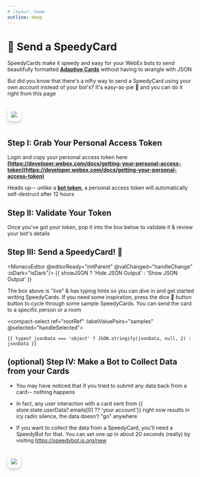 ```yaml
---
# layout: home
outline: deep
---
```


# 🌟 Send a SpeedyCard

<div v-show="loadIt">

SpeedyCards make it speedy and easy for your WebEx bots to send beautifully formatted **[Adaptive Cards](https://developer.webex.com/docs/buttons-and-cards)** without having to wrangle with JSON

But did you know that there's a nifty way to send a SpeedyCard using your own account instead of your bot's? It's easy-as-pie 🥧 and you can do it right from this page

<img
    src="https://raw.githubusercontent.com/valgaze/speedybot-utils/main/assets/various/speedycard.gif?raw=true"
    :style="{ filter: !isDark ? 'invert(1)' : 'none' }"
    style="
      margin: 1rem 0px;
      display: inline-block;
      max-width: 100%;
      height: auto;
      border-radius: 10px;
      box-shadow: 0 4px 8px rgba(0, 0, 0, 0.2);
      padding: 10px;
    "
  />

## Step I: Grab Your Personal Access Token

Login and copy your personal access token here: **[https://developer.webex.com/docs/getting-your-personal-access-token](https://developer.webex.com/docs/getting-your-personal-access-token)**

Heads up-- unlike a **[bot token](https://developer.webex.com/my-apps/new/bot)**, a personal access token will automatically self-destruct after 12 hours

## Step II: Validate Your Token

Once you've got your token, pop it into the box below to validate it & review your bot's details

<TokenInput :showInfo="true" :autofocus="false"/>

## Step III: Send a SpeedyCard! 🚀

<el-tabs v-model="activeName" :class="{'is-dark': isDark}">
<el-tab-pane label="SpeedyCard editor" name="editor">

<MonacoEditor @editorReady="initParent" @valChanged="handleChange" :isDark="isDark"/>
<el-checkbox v-model="showJSON">{{ showJSON ? 'Hide JSON Output' : 'Show JSON Output' }}</el-checkbox>

The box above is "live" & has typing hints so you can dive in and get started writing SpeedyCards. If you need some inspiration, press the dice 🎲 button button to cycle through some sample SpeedyCards. You can send the card to a specific person or a room

<compact-select
ref="rootRef"
:labelValuePairs="samples"
@selected="handleSelected"></compact-select>

</el-tab-pane>
<el-tab-pane label="JSON (output)" name="json" v-if="showJSON">

```json-vue
{{ typeof jsonData === 'object' ? JSON.stringify(jsonData, null, 2) : jsonData }}
```

</el-tab-pane>
<el-tab-pane label="Preview" name="preview">
<el-card class="box-card">
  <AdaptiveCardRender :jsonData="jsonData"/>
</el-card>
</el-tab-pane>
<el-tab-pane label="Send Msg" name="sendmessage">
<SendMsg :msg="jsonData"></SendMsg>
</el-tab-pane>
</el-tabs>

## (optional) Step IV: Make a Bot to Collect Data from your Cards

<el-alert
    title="⛔️ Nobody is listening"
    type="error"
  />

- You may have noticed that if you tried to submit any data back from a card-- nothing happens

- In fact, any user interaction with a card sent from {{ store.state.userData?.emails[0] ?? 'your account'}} right now results in icy radio silence, the data doesn't "go" anywhere

- If you want to collect the data from a SpeedyCard, you'll need a SpeedyBot for that. You can set one up in about 20 seconds (really) by visiting <a href="https://speedybot.js.org/new" target="_blank">https://speedybot.js.org/new</a>

<img
    src="./assets/card_nosubmit.gif"
    :style="{ filter: isDark ? 'invert(1)' : 'none' }"
    style="
      margin: 1rem 0px;
      display: inline-block;
      max-width: 100%;
      height: auto;
      border-radius: 10px;
      box-shadow: 0 4px 8px rgba(0, 0, 0, 0.2);
      padding: 10px;
    "
  />

</div>

<script setup>
import { SpeedyBot } from './../src/index.ts'
import { defineAsyncComponent, ref, watch, onMounted} from 'vue';
import { inBrowser } from 'vitepress';
import { useData } from 'vitepress'
import { SpeedyCard } from './../src/cards.ts'
import AdaptiveCardRender from './.vitepress/components/adaptivecard.vue'
import TokenInput from './.vitepress/components/token_handler.vue'
import SendMsg from './.vitepress/components/SendMsg.vue'
import CompactSelect from './.vitepress/components/CompactSelect.vue';
import { getRandomSpeedyCard, samples, cardRoster} from './.vitepress/util/samples'
import { useCustomStore } from "./.vitepress/util/store";
const loadIt = ref(false)

onMounted(() => {
  document.querySelector('.VPNav').style.display = 'none'
  document.querySelector('.VPSidebar').style.display = 'none'
  document.querySelector('.VPDocFooter').style.display = 'none'
  loadIt.value = true
})

const store = useCustomStore()
const MonacoEditor = inBrowser
  ? defineAsyncComponent(() => import('./.vitepress/components/monaco.vue'))
  : () => null;
const rootRef = ref(null)
let editorRef = null
const handleChange = (data) => {
    try {
    const result = eval(`
      (SpeedyBot) => {
        ${data}
        return card.build();
      }
    `)(SpeedyBot);
      jsonData.value = result
      // jsonData.value = JSON.parse(result)
    } catch(_) {
      // if raw json, attempt to parse
      try {
        jsonData.value = JSON.parse(data)
      } catch(e) {
        console.log('Error', e, '\n--\n')
        // Treat it as simple string
        jsonData.value = String(data)
      }
    }
}
const pageReady = ref(false)
const jsonData = ref({})
const activeName = ref('editor')
const showJSON = ref(false)
const { isDark } = useData()

const initParent = (editor) => {
  editorRef = editor
  const urlParams = new URLSearchParams(window.location.search);
  const card = urlParams.get('card');
  if (card === null) {
    rootRef.value.rollDice()
  } else {
    const paramToIdx = cardRoster.findIndex(x => x === card)
    rootRef.value.rollDice(paramToIdx)
  }

  pageReady.value = true
}
const handleSelected = (codeSnippet) => {
  if (editorRef) {
    editorRef.setValue(codeSnippet)
  }
}
</script>
